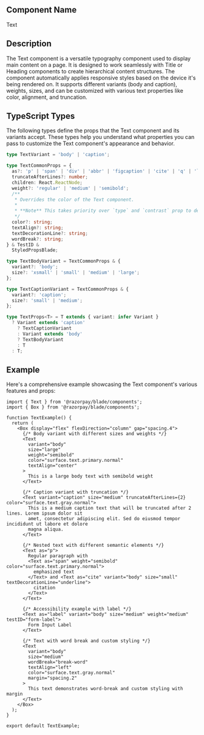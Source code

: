## Component Name

Text

## Description

The Text component is a versatile typography component used to display main content on a page. It is designed to work seamlessly with Title or Heading components to create hierarchical content structures. The component automatically applies responsive styles based on the device it's being rendered on. It supports different variants (body and caption), weights, sizes, and can be customized with various text properties like color, alignment, and truncation.

## TypeScript Types

The following types define the props that the Text component and its variants accept. These types help you understand what properties you can pass to customize the Text component's appearance and behavior.

```typescript
type TextVariant = 'body' | 'caption';

type TextCommonProps = {
  as?: 'p' | 'span' | 'div' | 'abbr' | 'figcaption' | 'cite' | 'q' | 'label';
  truncateAfterLines?: number;
  children: React.ReactNode;
  weight?: 'regular' | 'medium' | 'semibold';
  /**
   * Overrides the color of the Text component.
   *
   * **Note** This takes priority over `type` and `contrast` prop to decide color of text
   */
  color?: string;
  textAlign?: string;
  textDecorationLine?: string;
  wordBreak?: string;
} & TestID &
  StyledPropsBlade;

type TextBodyVariant = TextCommonProps & {
  variant?: 'body';
  size?: 'xsmall' | 'small' | 'medium' | 'large';
};

type TextCaptionVariant = TextCommonProps & {
  variant?: 'caption';
  size?: 'small' | 'medium';
};

type TextProps<T> = T extends { variant: infer Variant }
  ? Variant extends 'caption'
    ? TextCaptionVariant
    : Variant extends 'body'
    ? TextBodyVariant
    : T
  : T;
```

## Example

Here's a comprehensive example showcasing the Text component's various features and props:

```tsx
import { Text } from '@razorpay/blade/components';
import { Box } from '@razorpay/blade/components';

function TextExample() {
  return (
    <Box display="flex" flexDirection="column" gap="spacing.4">
      {/* Body variant with different sizes and weights */}
      <Text
        variant="body"
        size="large"
        weight="semibold"
        color="surface.text.primary.normal"
        textAlign="center"
      >
        This is a large body text with semibold weight
      </Text>

      {/* Caption variant with truncation */}
      <Text variant="caption" size="medium" truncateAfterLines={2} color="surface.text.gray.normal">
        This is a medium caption text that will be truncated after 2 lines. Lorem ipsum dolor sit
        amet, consectetur adipiscing elit. Sed do eiusmod tempor incididunt ut labore et dolore
        magna aliqua.
      </Text>

      {/* Nested text with different semantic elements */}
      <Text as="p">
        Regular paragraph with
        <Text as="span" weight="semibold" color="surface.text.primary.normal">
          emphasized text
        </Text> and <Text as="cite" variant="body" size="small" textDecorationLine="underline">
          citation
        </Text>
      </Text>

      {/* Accessibility example with label */}
      <Text as="label" variant="body" size="medium" weight="medium" testID="form-label">
        Form Input Label
      </Text>

      {/* Text with word break and custom styling */}
      <Text
        variant="body"
        size="medium"
        wordBreak="break-word"
        textAlign="left"
        color="surface.text.gray.normal"
        margin="spacing.2"
      >
        This text demonstrates word-break and custom styling with margin
      </Text>
    </Box>
  );
}

export default TextExample;
```
